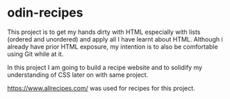 # odin-recipes
This project is to get my hands dirty with HTML especially with lists (ordered and unordered) and apply all I have learnt about HTML. Although i already have prior HTML exposure, my intention is to also be comfortable using Git while at it.

In this project I am going to build a recipe website and to solidify my understanding of CSS later on with same project.

https://www.allrecipes.com/ was used for recipes for this project.